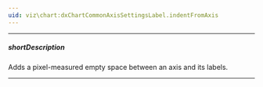```yaml
---
uid: viz\chart:dxChartCommonAxisSettingsLabel.indentFromAxis
---
```

---
##### shortDescription
Adds a pixel-measured empty space between an axis and its labels.

---
<!--
![DevExtreme HTML5 Charts IdentFromAxis](/images/ChartJS/LabelsIndentFromAxis.png)

#####See Also#####
- **commonAxisSettings**.[placeholderSize](/api-reference/10%20UI%20Components/dxChart/1%20Configuration/commonAxisSettings/placeholderSize.md '/Documentation/ApiReference/UI_Components/dxChart/Configuration/commonAxisSettings/#placeholderSize') - reserves space for the axis.
-->